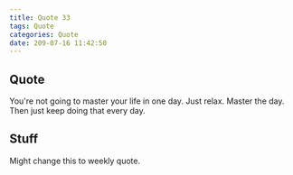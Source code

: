 ```yaml
---
title: Quote 33
tags: Quote
categories: Quote
date: 209-07-16 11:42:50
---
```


## Quote

You're not going to master your life in one day. Just relax. Master the day. Then just keep doing that every day.

## Stuff

Might change this to weekly quote.

